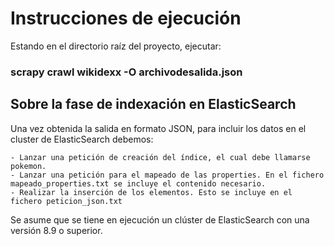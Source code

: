 # Instrucciones de ejecución

Estando en el directorio raíz del proyecto, ejecutar:

### scrapy crawl wikidexx -O archivodesalida.json

## Sobre la fase de indexación en ElasticSearch

Una vez obtenida la salida en formato JSON, para incluir los datos en el cluster de ElasticSearch debemos:

    - Lanzar una petición de creación del índice, el cual debe llamarse pokemon.
    - Lanzar una petición para el mapeado de las properties. En el fichero mapeado_properties.txt se incluye el contenido necesario.
    - Realizar la inserción de los elementos. Esto se incluye en el fichero peticion_json.txt

Se asume que se tiene en ejecución un clúster de ElasticSearch con una versión 8.9 o superior.